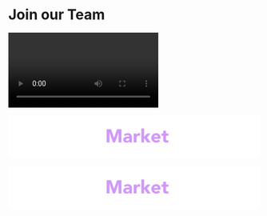 # Join our Team


![Join](./assets/img/solve4usland16x9.mp4)

![Join](/assets/img/EQM-banner-wnp.png)

![Join](./assets/img/EQM-banner-wnp.png)

